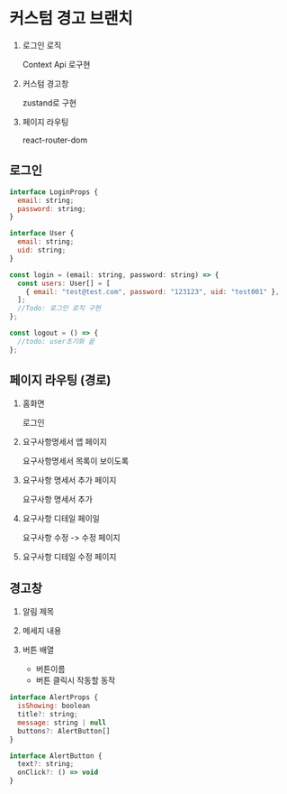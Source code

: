 # 커스텀 경고 브랜치

1. 로그인 로직

   Context Api 로구현

2. 커스텀 경고창

   zustand로 구현

3. 페이지 라우팅

   react-router-dom

## 로그인

```javascript
interface LoginProps {
  email: string;
  password: string;
}

interface User {
  email: string;
  uid: string;
}

const login = (email: string, password: string) => {
  const users: User[] = [
    { email: "test@test.com", password: "123123", uid: "test001" },
  ];
  //Todo: 로그인 로직 구현
};

const logout = () => {
  //todo: user초기화 끝
};
```

## 페이지 라우팅 (경로)

1. 홈화면

   로그인

2. 요구사항명세서 앱 페이지

   요구사항명세서 목록이 보이도록

3. 요구사항 명세서 추가 페이지

   요구사항 명세서 추가

4. 요구사항 디테일 페이일

   요구사항 수정 -> 수정 페이지

5. 요구사항 디테일 수정 페이지

## 경고창

1. 알림 제목
2. 메세지 내용
3. 버튼 배열

   - 버튼이름

   * 버튼 클릭시 작동할 동작

```javascript
interface AlertProps {
  isShowing: boolean
  title?: string;
  message: string | null
  buttons?: AlertButton[]
}

interface AlertButton {
  text?: string;
  onClick?: () => void
}
```
